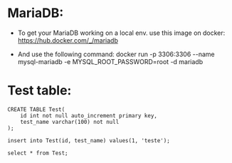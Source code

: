 # MariaDB:

- To get your MariaDB working on a local env. use this image on docker:
https://hub.docker.com/_/mariadb

- And use the following command:
docker run -p 3306:3306 --name mysql-mariadb -e MYSQL_ROOT_PASSWORD=root -d mariadb

# Test table:

```
CREATE TABLE Test(
	id int not null auto_increment primary key,
    test_name varchar(100) not null
);

insert into Test(id, test_name) values(1, 'teste');

select * from Test;
```